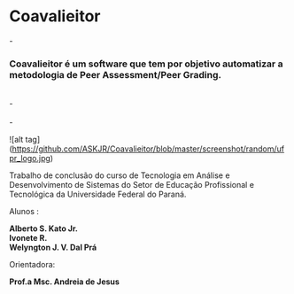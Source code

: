 # Coavalieitor

-<h3><b>Coavalieitor é um software que tem por objetivo automatizar a metodologia de Peer Assessment/Peer Grading.</b></h3>		
 -<br>		
 -<br>

![alt tag] (https://github.com/ASKJR/Coavalieitor/blob/master/screenshot/random/ufpr_logo.jpg) <br>


Trabalho de conclusão do curso de Tecnologia em Análise e Desenvolvimento de Sistemas do Setor de Educação Profissional e Tecnológica da Universidade Federal do Paraná.

Alunos     : 

<b>Alberto S. Kato Jr.</b><br>
<b>Ivonete R.</b><br>
<b>Welyngton J. V. Dal Prá</b><br>
             
Orientadora: 

<b>Prof.a Msc. Andreia de Jesus</b>
